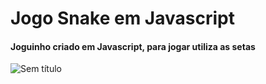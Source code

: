 # Jogo Snake em Javascript  
#### Joguinho criado em Javascript, para jogar utiliza as setas  
![Sem título](https://user-images.githubusercontent.com/56879793/104849174-180a5a80-58c7-11eb-935a-6c12e535150e.png)
